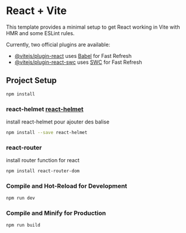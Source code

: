# React + Vite

This template provides a minimal setup to get React working in Vite with HMR and some ESLint rules.

Currently, two official plugins are available:

- [@vitejs/plugin-react](https://github.com/vitejs/vite-plugin-react/blob/main/packages/plugin-react/README.md) uses [Babel](https://babeljs.io/) for Fast Refresh
- [@vitejs/plugin-react-swc](https://github.com/vitejs/vite-plugin-react-swc) uses [SWC](https://swc.rs/) for Fast Refresh

## Project Setup

```sh
npm install
```

### react-helmet [react-helmet](https://www.npmjs.com/package/react-helmet)
install react-helmet pour ajouter des balise <meta/>

```sh
npm install --save react-helmet
```

### react-router
install router function for react

```sh
npm install react-router-dom
```
### Compile and Hot-Reload for Development

```sh
npm run dev
```

### Compile and Minify for Production

```sh
npm run build
```